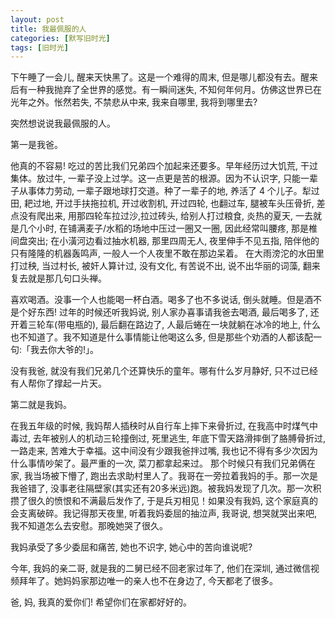 ```yaml
---
layout: post
title: 我最佩服的人
categories: [默写旧时光]
tags: [旧时光]
---
```


下午睡了一会儿, 醒来天快黑了。这是一个难得的周末, 但是哪儿都没有去。醒来后有一种我抛弃了全世界的感觉。有一瞬间迷失, 不知何年何月。仿佛这世界已在光年之外。怅然若失, 不禁悲从中来, 我来自哪里, 我将到哪里去?   

突然想说说我最佩服的人。

第一是我爸。

他真的不容易! 吃过的苦比我们兄弟四个加起来还要多。早年经历过大饥荒, 干过集体。放过牛, 一辈子没上过学。这一点更是苦的根源。因为不认识字, 只能一辈子从事体力劳动, 一辈子跟地球打交道。种了一辈子的地, 养活了 4 个儿子。犁过田, 耙过地, 开过手扶拖拉机, 开过收割机, 开过四轮, 也翻过车, 腿被车头压骨折, 差点没有爬出来, 用那四轮车拉过沙,拉过砖头, 给别人打过粮食, 炎热的夏天, 一去就是几个小时, 在铺满麦子/水稻的场地中压过一圈又一圈, 因此经常叫腰疼, 那是椎间盘突出; 在小潢河边看过抽水机器, 那里四周无人, 夜里伸手不见五指, 陪伴他的只有隆隆的机器轰鸣声, 一般人一个人夜里不敢在那边呆着。 在大雨滂沱的水田里打过秧, 当过村长, 被奸人算计过, 没有文化, 有苦说不出, 说不出华丽的词藻, 翻来复去就是那几句口头禅。

喜欢喝酒。没事一个人也能喝一杯白酒。喝多了也不多说话, 倒头就睡。但是酒不是个好东西! 过年的时候还听我妈说, 别人家办喜事请我爸去喝酒, 最后喝多了, 还开着三轮车(带电瓶的), 最后翻在路边了, 人最后蜷在一块就躺在冰冷的地上, 什么也不知道了。我不知道是什么事情能让他喝这么多, 但是那些个劝酒的人都该配一句:「我去你大爷的!」。

没有我爸, 就没有我们兄弟几个还算快乐的童年。哪有什么岁月静好, 只不过已经有人帮你了撑起一片天。

第二就是我妈。

在我五年级的时候, 我妈帮人插秧时从自行车上摔下来骨折过, 在我高中时煤气中毒过, 去年被别人的机动三轮撞倒过, 死里逃生, 年底下雪天路滑摔倒了胳膊骨折过, 一路走来, 苦难大于幸福。这中间没有少跟我爸拌过嘴, 我也记不得有多少次因为什么事情吵架了。最严重的一次, 菜刀都拿起来过。 那个时候只有我们兄弟俩在家, 我当场被下懵了, 跑出去求助村里人了。我哥在一旁拉着我妈的手。那一次是我爸错了, 没事老往隔壁家(其实还有20多米远)跑。被我妈发现了几次。那一次积攒了很久的愤恨和不满最后发作了, 于是兵刃相见！如果没有我妈, 这个家庭真的会支离破碎。我记得那天夜里, 听着我妈委屈的抽泣声, 我哥说, 想哭就哭出来吧, 我不知道怎么去安慰。那晚她哭了很久。

我妈承受了多少委屈和痛苦, 她也不识字, 她心中的苦向谁说呢?

今年, 我妈的亲二哥, 就是我的二舅已经不回老家过年了, 他们在深圳, 通过微信视频拜年了。她妈妈家那边唯一的亲人也不在身边了, 今天都老了很多。

爸, 妈,  我真的爱你们! 希望你们在家都好好的。
